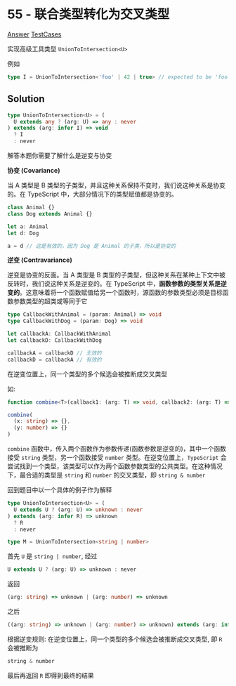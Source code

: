 # 55 - 联合类型转化为交叉类型

[Answer](https://github.com/lybenson/ts-checker/blob/master/src/55-hard-union-to-intersection/template.ts) [TestCases](https://github.com/lybenson/ts-checker/blob/master/src/55-hard-union-to-intersection/test-cases.ts)

实现高级工具类型 `UnionToIntersection<U>`

例如

```ts
type I = UnionToIntersection<'foo' | 42 | true> // expected to be 'foo' & 42 & true
```

## Solution

```ts
type UnionToIntersection<U> = (
  U extends any ? (arg: U) => any : never
) extends (arg: infer I) => void
  ? I
  : never
```

解答本题你需要了解什么是逆变与协变

**协变 (Covariance)**

当 A 类型是 B 类型的子类型，并且这种关系保持不变时，我们说这种关系是协变的。在 TypeScript 中，大部分情况下的类型赋值都是协变的。

```ts
class Animal {}
class Dog extends Animal {}

let a: Animal
let d: Dog

a = d // 这是有效的，因为 Dog 是 Animal 的子类，所以是协变的
```

**逆变 (Contravariance)**

逆变是协变的反面。当 A 类型是 B 类型的子类型，但这种关系在某种上下文中被反转时，我们说这种关系是逆变的。在 TypeScript 中，**函数参数的类型关系是逆变的**。这意味着将一个函数赋值给另一个函数时，源函数的参数类型必须是目标函数参数类型的超类或等同于它

```ts
type CallbackWithAnimal = (param: Animal) => void
type CallbackWithDog = (param: Dog) => void

let callbackA: CallbackWithAnimal
let callbackD: CallbackWithDog

callbackA = callbackD // 无效的
callbackD = callbackA // 有效的
```

在逆变位置上，同一个类型的多个候选会被推断成交叉类型

如:

```ts
function combine<T>(callback1: (arg: T) => void, callback2: (arg: T) => void) {}

combine(
  (x: string) => {},
  (y: number) => {}
)
```

`combine` 函数中，传入两个函数作为参数传递(函数参数是逆变的)，其中一个函数接受 `string` 类型，另一个函数接受 `number` 类型。在逆变位置上，`TypeScript` 会尝试找到一个类型，该类型可以作为两个函数参数类型的公共类型。在这种情况下，最合适的类型是 `string` 和 `number` 的交叉类型，即 `string & number`

回到题目中以一个具体的例子作为解释

```ts
type UnionToIntersection<U> = (
  U extends U ? (arg: U) => unknown : never
) extends (arg: infer R) => unknown
  ? R
  : never

type M = UnionToIntersection<string | number>
```

首先 `U` 是 `string | number`, 经过

```ts
U extends U ? (arg: U) => unknown : never
```

返回

```ts
(arg: string) => unknown | (arg: number) => unknown
```

之后

```ts
((arg: string) => unknown | (arg: number) => unknown) extends (arg: infer R) => unknown ? R : never
```

根据逆变规则: 在逆变位置上，同一个类型的多个候选会被推断成交叉类型, 即 `R` 会被推断为

```ts
string & number
```

最后再返回 `R` 即得到最终的结果

